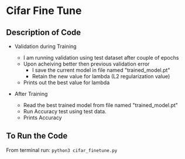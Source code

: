 # Cifar Fine Tune
## Description of Code


- Validation during Training
  * I am running validation using test dataset after couple of epochs
  * Upon acheiving better then previous validation error 
    - I save the current model in file named "trained_model.pt"
    - Retain the new value for lambda (L2 regularization value)
  * Prints out the best value for lambda

- After Training
  * Read the best trained model from file named "trained_model.pt"
  * Run Accuracy test using test data.
  * Prints Accuracy  
     
## To Run the Code
From terminal run:
`python3 cifar_finetune.py`

